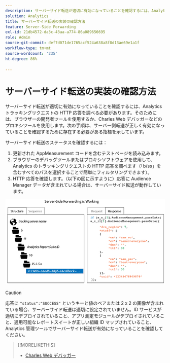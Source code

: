 ```yaml
---
description: サーバーサイド転送が適切に有効になっていることを確認するには、Analytics トラッキングリクエストの HTTP 応答を調べる必要があります。以下の手順では、サーバー側転送が正しく有効になっていることを確認するために存在する必要がある指標を示しています。
solution: Analytics
title: サーバーサイド転送の実装の確認方法
feature: Server-Side Forwarding
exl-id: 21db4572-da3c-43aa-a774-86a089656695
role: Admin
source-git-commit: def7d071de1765acf524a638a8f8d13ae69e1a1f
workflow-type: tm+mt
source-wordcount: '235'
ht-degree: 86%

---
```


# サーバーサイド転送の実装の確認方法

サーバーサイド転送が適切に有効になっていることを確認するには、Analytics トラッキングリクエストの HTTP 応答を調べる必要があります。そのためには、ブラウザーの開発者ツールを使用するか、Charles Web デバッガーなどのプロキシツールを使用します。次の手順は、サーバー側転送が正しく有効になっていることを確認するために存在する必要がある指標を示しています。

サーバーサイド転送のステータスを確認するには：

1. 更新された AppMeasurement コードを含むテストページを読み込みます。
1. ブラウザーのデバッグツールまたはプロキシソフトウェアを使用して、Analytics のトラッキングリクエストの HTTP 応答を調べます（「b/ss」を含むすべてのパスを選択することで簡単にフィルタリングできます）。
1. HTTP 応答を確認します。（以下の図に示すように）応答に Audience Manager データが含まれている場合は、サーバーサイド転送が動作しています。

![](/help/admin/admin/c-manage-report-suites/c-edit-report-suites/general/c-server-side-forwarding/assets/ssf-succeed.png)

>[!CAUTION]
>
>応答に `"status":"SUCCESS"` というキーと値のペアまたは 2 x 2 の画像が含まれている場合、サーバーサイド転送は適切に設定されていません。ID サービスが適切にデプロイされていること、アプリ測定モジュールがデプロイされていること、適用可能なレポートスイートが正しい組織 ID マップされていること、Analytics 管理ツールでサーバーサイド転送が有効になっていることを確認してください。

>[!MORELIKETHIS]
>
>* [Charles Web デバッガー](https://www.charlesproxy.com/)
